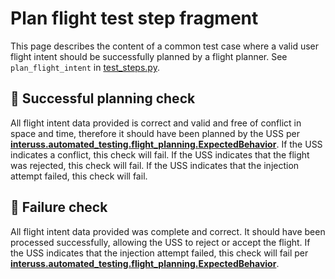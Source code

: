 # Plan flight test step fragment

This page describes the content of a common test case where a valid user flight intent should be successfully planned by a flight planner.  See `plan_flight_intent` in [test_steps.py](test_steps.py).

## 🛑 Successful planning check

All flight intent data provided is correct and valid and free of conflict in space and time, therefore it should have been planned by the USS per **[interuss.automated_testing.flight_planning.ExpectedBehavior](../../requirements/interuss/automated_testing/flight_planning.md)**.  If the USS indicates a conflict, this check will fail.  If the USS indicates that the flight was rejected, this check will fail.  If the USS indicates that the injection attempt failed, this check will fail.

## 🛑 Failure check

All flight intent data provided was complete and correct. It should have been processed successfully, allowing the USS
to reject or accept the flight. If the USS indicates that the injection attempt failed, this check will fail per
**[interuss.automated_testing.flight_planning.ExpectedBehavior](../../requirements/interuss/automated_testing/flight_planning.md)**.
